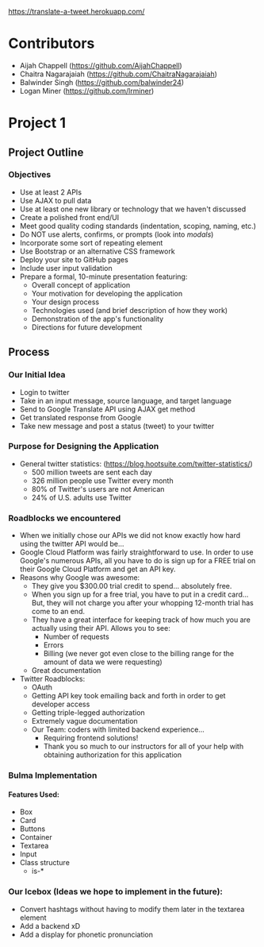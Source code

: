 https://translate-a-tweet.herokuapp.com/

# Contributors
* Aijah Chappell (https://github.com/AijahChappell)
* Chaitra Nagarajaiah (https://github.com/ChaitraNagarajaiah)
* Balwinder Singh (https://github.com/balwinder24)
* Logan Miner (https://github.com/lrminer)



# Project 1
## Project Outline
### Objectives
* Use at least 2 APIs
* Use AJAX to pull data
* Use at least one new library or technology that we haven't discussed
* Create a polished front end/UI
* Meet good quality coding standards (indentation, scoping, naming, etc.)
* Do NOT use alerts, confirms, or prompts (look into _modals_)
* Incorporate some sort of repeating element
* Use Bootstrap or an alternative CSS framework
* Deploy your site to GitHub pages
* Include user input validation
* Prepare a formal, 10-minute presentation featuring:
    * Overall concept of application
    * Your motivation for developing the application
    * Your design process
    * Technologies used (and brief description of how they work)
    * Demonstration of the app's functionality
    * Directions for future development

## Process
### Our Initial Idea
* Login to twitter
* Take in an input message, source language, and target language
* Send to Google Translate API using AJAX get method
* Get translated response from Google 
* Take new message and post a status (tweet) to your twitter  

### Purpose for Designing the Application
* General twitter statistics: (https://blog.hootsuite.com/twitter-statistics/)
    * 500 million tweets are sent each day
    * 326 million people use Twitter every month
    * 80% of Twitter's users are not American
    * 24% of U.S. adults use Twitter

### Roadblocks we encountered
* When we initially chose our APIs we did not know exactly how hard using the twitter API would be...
* Google Cloud Platform was fairly straightforward to use. In order to use Google's numerous APIs, all you have to do is sign up for a FREE trial on their Google Cloud Platform and get an API key.
* Reasons why Google was awesome:
    * They give you $300.00 trial credit to spend... absolutely free.
    * When you sign up for a free trial, you have to put in a credit card... But, they will not charge you after your whopping 12-month trial has come to an end.
    * They have a great interface for keeping track of how much you are actually using their API. Allows you to see:
        * Number of requests
        * Errors 
        * Billing (we never got even close to the billing range for the amount of data we were requesting)
    * Great documentation
* Twitter Roadblocks:
    * OAuth
    * Getting API key took emailing back and forth in order to get developer access
    * Getting triple-legged authorization
    * Extremely vague documentation
    * Our Team: coders with limited backend experience... 
        * Requiring frontend solutions!
        * Thank you so much to our instructors for all of your help with obtaining authorization for this application

### Bulma Implementation  
#### Features Used: 
* Box
* Card
* Buttons
* Container
* Textarea
* Input
* Class structure
    * is-*
### Our Icebox (Ideas we hope to implement in the future):
* Convert hashtags without having to modify them later in the textarea element
* Add a backend xD
* Add a display for phonetic pronunciation
